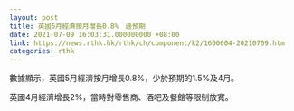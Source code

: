 ```yaml
---
layout: post
title: 英國5月經濟按月增長0.8%　遜預期
date: 2021-07-09 16:03:31.000000000 +08:00
link: https://news.rthk.hk/rthk/ch/component/k2/1600004-20210709.htm
categories: rthk
---
```


數據顯示，英國5月經濟按月增長0.8%，少於預期的1.5%及4月。

英國4月經濟增長2%，當時對零售商、酒吧及餐館等限制放寬。
